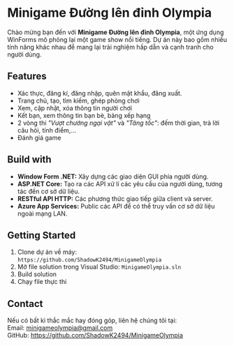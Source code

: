 # Minigame Đường lên đỉnh Olympia
Chào mừng bạn đến với **Minigame Đường lên đỉnh Olympia**, một ứng dụng WinForms mô phỏng lại một game show nổi tiếng. Dự án này bao gồm nhiều tính năng khác nhau để mang lại trải nghiệm hấp dẫn và cạnh tranh cho người dùng.

## Features
- Xác thực, đăng kí, đăng nhập, quên mật khẩu, đăng xuất.  
- Trang chủ, tạo, tìm kiếm, ghép phòng chơi
- Xem, cập nhật, xóa thông tin người chơi
- Kết bạn, xem thông tin bạn bè, bảng xếp hạng
- 2 vòng thi *"Vượt chướng ngại vật"* và *"Tăng tốc"*: đếm thời gian, trả lời câu hỏi, tính điểm,...
- Đánh giá game

## Build with
- **Window Form .NET:** Xây dựng các giao diện GUI phía người dùng.
- **ASP.NET Core:** Tạo ra các API xử lí các yêu cầu của người dùng, tương tác đến cơ sở dữ liệu.
- **RESTful API HTTP:** Các phương thức giao tiếp giữa client và server.
- **Azure App Services:** Public các API để có thể truy vấn cơ sở dữ liệu ngoài mạng LAN.


## Getting Started
1. Clone dự án về máy:  
`https://github.com/ShadowK2494/MinigameOlympia`  
2. Mở file solution trong Visual Studio: `MinigameOlympia.sln`  
3. Build solution
4. Chạy file thực thi

## Contact
Nếu có bất kì thắc mắc hay đóng góp, liên hệ chúng tôi tại:  
Email: minigameolympia@gmail.com  
GitHub: https://github.com/ShadowK2494/MinigameOlympia